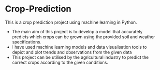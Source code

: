 # Crop-Prediction

This is a crop prediction project using machine learning in Python.

- The main aim of this project is to develop a model that accurately predicts which crops can be grown using the provided soil and weather specifications.
- I have used machine learning models and data visualisation tools to depict and plot trends and observations from the given data
- This project can be utilised by the agricultural industry to predict the correct crops according to the given conditions.
